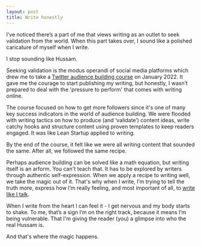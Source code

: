 ```yaml
---
layout: post
title: Write honestly
---
```


I’ve noticed there’s a part of me that views writing as an outlet to seek validation from the world. When this part takes over, I sound like a polished caricature of myself when I write.

I stop sounding like Hussam.

Seeking validation is the modus operandi of social media platforms which drew me to take a [Twitter audience building course](https://ship30for30.com/) on January 2022. It gave me the courage to start publishing my writing, but honestly, I wasn’t prepared to deal with the 'pressure to perform' that comes with writing online.

The course focused on how to get more followers since it's one of many key success indicators in the world of audience building. We were flooded with writing tactics on how to produce (and ‘validate’) content ideas, write catchy hooks and structure content using proven templates to keep readers engaged. It was like Lean Startup applied to writing.

By the end of the course, it felt like we were all writing content that sounded the same. After all, we followed the same recipe.

Perhaps audience building can be solved like a math equation, but writing itself is an arform. You can't teach that. It has to be explored by writers through authentic self-expression. When we apply a recipe to writing well, we take the magic out of it. That's why when I write, I’m trying to tell the truth more, express how I’m really feeling, and most important of all, to [write like I talk](http://www.paulgraham.com/talk.html).

When I write from the heart I can feel it - I get nervous and my body starts to shake. To me, that’s a sign I’m on the right track, because it means I’m being vulnerable. That I'm giving the reader (you) a glimpse into who the real Hussam is.

And that's where the magic happens.
